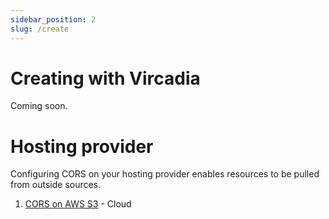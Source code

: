 ```yaml
---
sidebar_position: 2
slug: /create
---
```


# Creating with Vircadia

Coming soon.

# Hosting provider

Configuring CORS on your hosting provider enables resources to be pulled from outside sources.

1. [CORS on AWS S3](https://www.dynatrace.com/support/help/setup-and-configuration/setup-on-cloud-platforms/amazon-web-services/set-up-cors-in-amazon-s3) - Cloud
